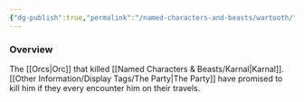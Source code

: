 ```yaml
---
{"dg-publish":true,"permalink":"/named-characters-and-beasts/wartooth/","tags":["NPC"],"updated":"2025-03-01T14:18:29.546+00:00"}
---
```



### Overview
The [[Orcs\|Orc]] that killed [[Named Characters & Beasts/Karnal\|Karnal]]. [[Other Information/Display Tags/The Party\|The Party]] have promised to kill him if they every encounter him on their travels. 
